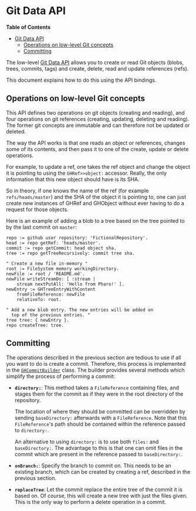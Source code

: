 Git Data API
============

<!-- markdown-toc start - Don't edit this section. Run M-x markdown-toc-generate-toc again -->
**Table of Contents**

- [Git Data API](#git-data-api)
    - [Operations on low-level Git concepts](#operations-on-low-level-git-concepts)
    - [Committing](#committing)

<!-- markdown-toc end -->

The low-level [Git Data API](https://developer.github.com/v3/git/) allows you to create or read Git objects (blobs, trees, commits, tags) and create, delete, read and update references (refs).

This document explains how to do this using the API bindings.

## Operations on low-level Git concepts

This API defines two operations on git objects (creating and reading), and four operations on git references (creating, updating, deleting and reading). The former git concepts are immutable and can therefore not be updated or deleted.

The way the API works is that one reads an object or references, changes some of its contents, and then pass it to one of the create, update or delete operations.

For example, to update a ref, one takes the ref object and change the object it is pointing to using the `GHRef>>object:` accessor. Really, the only information that this new object should have is its SHA.

So in theory, if one knows the name of the ref (for example `refs/heads/master`) and the SHA of the object it is pointing to, one can just create new instances of GHRef and GHObject without ever having to do a request for those objects.

Here is an example of adding a blob to a tree based on the tree pointed to by the last commit on `master`:

```Smalltalk
repo := github user repository: 'FictionalRepository'.
head := repo getRef: 'heads/master'.
commit := repo getCommit: head object sha.
tree := repo getTreeRecursively: commit tree sha.

" Create a new file in-memory "
root := FileSystem memory workingDirectory.
newFile := root / 'README.md'.
newFile writeStreamDo: [ :stream |
	stream nextPutAll: 'Hello from Pharo!' ].
newEntry := GHTreeEntryWithContent
	fromFileReference: newFile
	relativeTo: root.

" Add a new blob entry. The new entries will be added on
  top of the previous entries. "
tree tree: { newEntry }.
repo createTree: tree.
```

## Committing

The operations described in the previous section are tedious to use if all you want to do is create a commit. Therefore, this process is implemented in the [`GHCommitBuilder`](../GitHub-Git-Data.package/GHCommitBuilder.class/README.md) class. The builder provides several methods which simplify the process of performing a commit:

- **`directory:`**: This method takes a `FileReference` containing files, and stages them for the commit as if they were in the root directory of the repository.

	The location of where they should be committed can be overridden by sending `baseDirectory:` afterwards with a `FileReference`. Note that this `FileReference`'s path should be contained within the reference passed to `directory:`.

	An alternative to using `directory:` is to use both `files:` and `baseDirectory:`. The advantage to this is that one can omit files in the commit which are present in the reference passed to `baseDirectory:`.

- **`onBranch:`**: Specify the branch to commit on. This needs to be an existing branch, which can be created by creating a ref, described in the previous section.

- **`replaceTree`**: Let the commit replace the entire tree of the commit it is based on. Of course, this will create a new tree with just the files given. This is the only way to perform a delete operation in a commit.
